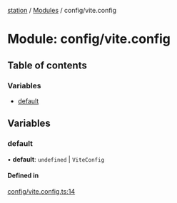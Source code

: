[station](../README.md) / [Modules](../modules.md) / config/vite.config

# Module: config/vite.config

## Table of contents

### Variables

- [default](config_vite_config.md#default)

## Variables

### default

• **default**: `undefined` \| `ViteConfig`

#### Defined in

[config/vite.config.ts:14](https://github.com/kiotosi/station/blob/4059bc9/config/vite.config.ts#L14)
